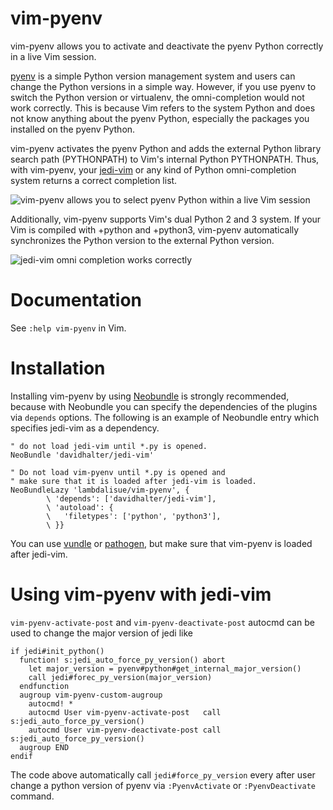 vim-pyenv
===============================================================================
vim-pyenv allows you to activate and deactivate the pyenv Python correctly
in a live Vim session.

[pyenv](https://github.com/yyuu/pyenv) is a simple Python version management
system and users can change the Python versions in a simple way.
However, if you use pyenv to switch the Python version or virtualenv, the
omni-completion would not work correctly.
This is because Vim refers to the system Python and does not know anything
about the pyenv Python, especially the packages you installed on the pyenv
Python.

vim-pyenv activates the pyenv Python and adds the external Python library
search path (PYTHONPATH) to Vim's internal Python PYTHONPATH.
Thus, with vim-pyenv, your [jedi-vim](https://github.com/davidhalter/jedi-vim)
or any kind of Python omni-completion system returns a correct completion list.

![vim-pyenv allows you to select pyenv Python within a live Vim
session](./statics/_screenshot01.png)

Additionally, vim-pyenv supports Vim's dual Python 2 and 3 system.
If your Vim is compiled with +python and +python3, vim-pyenv automatically
synchronizes the Python version to the external Python version.

![jedi-vim omni completion works correctly](./statics/_screenshot02.png)


Documentation
===============================================================================
See `:help vim-pyenv` in Vim.


Installation
===============================================================================
Installing vim-pyenv by using [Neobundle](https://github.com/Shougo/neobundle.vim)
is strongly recommended, because with Neobundle you can specify the
dependencies of the plugins via `depends` options.
The following is an example of Neobundle entry which specifies jedi-vim as a
dependency.

```vim
" do not load jedi-vim until *.py is opened.
NeoBundle 'davidhalter/jedi-vim'

" Do not load vim-pyenv until *.py is opened and
" make sure that it is loaded after jedi-vim is loaded.
NeoBundleLazy 'lambdalisue/vim-pyenv', {
        \ 'depends': ['davidhalter/jedi-vim'],
        \ 'autoload': {
        \   'filetypes': ['python', 'python3'],
        \ }}
```

You can use [vundle](https://github.com/gmarik/vundle) or
[pathogen](http://www.vim.org/scripts/script.php?script_id=2332), but make sure
that vim-pyenv is loaded after jedi-vim.


Using vim-pyenv with jedi-vim
==============================================================================

`vim-pyenv-activate-post` and `vim-pyenv-deactivate-post` autocmd can be used
to change the major version of jedi like

```vim
if jedi#init_python()
  function! s:jedi_auto_force_py_version() abort
    let major_version = pyenv#python#get_internal_major_version()
    call jedi#forec_py_version(major_version)
  endfunction
  augroup vim-pyenv-custom-augroup
    autocmd! *
    autocmd User vim-pyenv-activate-post   call s:jedi_auto_force_py_version()
    autocmd User vim-pyenv-deactivate-post call s:jedi_auto_force_py_version()
  augroup END
endif
```

The code above automatically call `jedi#force_py_version` every after user change a python version of pyenv via `:PyenvActivate` or `:PyenvDeactivate` command.
